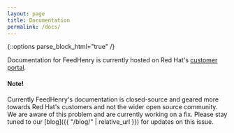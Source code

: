 ```yaml
---
layout: page
title: Documentation
permalink: /docs/
---
```

{::options parse_block_html="true" /}

Documentation for FeedHenry is currently hosted on Red Hat's
[customer portal](https://access.redhat.com/documentation/en/red-hat-mobile-application-platform-hosted/).

<div class="bs-callout bs-callout-warning">
  <h4>Note!</h4>
  Currently FeedHenry's documentation is closed-source and geared more towards
  Red Hat's customers and not the wider open source community. We are aware of
  this problem and are currently working on a fix. Please stay tuned to our
  [blog]({{ "/blog/" | relative_url }}) for updates on this issue.
</div>
